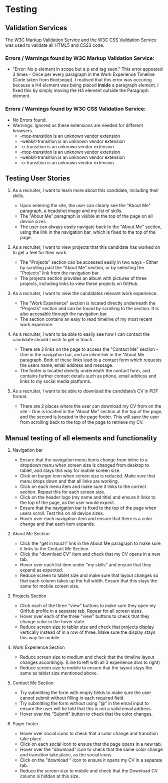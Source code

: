 # Testing
## Validation Services
The [W3C Markup Validation Service](https://validator.w3.org/) and the [W3C CSS Validation Service](https://jigsaw.w3.org/css-validator/) was used to validate all HTML5 and CSS3 code.

### Errors / Warnings found by W3C Markup Validation Service:
- "Error: No p element in scope but a p end tag seen." This error appeared 3 times - 
Once per every paragraph in the Work Experience Timeline (Code taken from Bootsnipp).
I realised that this error was occuring because a H4 element was being placed **inside** a paragraph element. I fixed this by simply moving the H4 element outside the Paragraph element.

### Errors / Warnings found by W3C CSS Validation Service:
- No Errors found.
- Warnings: Ignored as these extensions are needed for different browsers.
    - -moz-transition is an unknown vendor extension
	- -webkit-transition is an unknown vendor extension
	- -o-transition is an unknown vendor extension
	- -moz-transition is an unknown vendor extension
    - -webkit-transition is an unknown vendor extension
	- -o-transition is an unknown vendor extension
        
## Testing User Stories 

1. As a recruiter, I want to learn more about this candidate, 
including their skills.
    * Upon entering the site, the user can clearly see the "About Me" paragraph, a headshot image and my list of skills.
    * The "About Me" paragraph is visible at the top of the page on all device sizes.
    * The user can always easily navigate back to the "About Me" section, using the link in the navigation bar, which is fixed to the top of the page.

2. As a recruiter, I want to view projects that this candidate 
has worked on to get a feel for their work.
    * The "Projects" section can be accessed easily in two ways - Either by scrolling past the "About Me" section,
    or by selecting the "Projects" link from the navigation bar.
    * The projects section provides an album with pictures of three projects, including links to view these projects on GitHub.

3. As a recruiter, I want to view the candidates relevant work 
experience.
    * The "Work Experience" section is located directly underneath the "Projects" section and can be found by scrolling to the section. It is 
    also accesable through the navigation bar.
    * The section contains an easy to read timeline of my most recent work experince.

4. As a recruiter, I want to be able to easily see how I can contact 
the candidate should I wish to get in touch.
    * There are 2 links on the page to access the "Contact Me" section - One in the navigation bar, and an inline link in the "About Me paragraph. Both of these links lead to 
    a contact form which requests the users name, email address and message.
    * The footer is located directly underneath the contact form, and contains further contact details such as phone, email address and links to my social media platforms.

5. As a recruiter, I want to be able to download the candidate’s CV in PDF format.
    * There are 2 places where the user can download my CV from on the site - One is located in the "About Me" section at the top of the page, and the second is located in the page footer.
    This will save the user from scrolling back to the top of the page to retrieve my CV.

## Manual testing of all elements and functionality 

1. Navigation bar
    * Ensure that the navigation menu items change from inline to a dropdown menu when screen size is changed from desktop to tablet, and stays this way for mobile screen size.
    * Click on burger icon when screen size is reduced. Make sure that menu drops down and that all links are working.
    * Click on each menu item and make sure it links to the correct section. Repeat this for each screen size.
    * Click on the header logo (my name and title) and ensure it links to the top of the page, as the user would expect.
    * Ensure that the navigation bar is fixed to the top of the page when users scroll. Test this on all device sizes.
    * Hover over each navigation item and ensure that there is a color change and that each item expands.

2. About Me Section
    * Click the "get in touch" link in the About Me paragraph to make sure it links to the Contact Me Section.
    * Click the "download CV" item and check that my CV opens in a new tab.
    * Hover over each list item under "my skills" and ensure that they expand as expected.
    * Reduce screen to tablet size and make sure that layout changes so that each column takes up the full width. Ensure that this stays the same for mobile screen size.

3. Projects Section 
    * Click each of the three "view" buttons to make sure they open my GitHub profile in a separate tab. Repear for all screen sizes.
    * Hover over each of the three "view" buttons to check that they change color in the hover state.
    * Reduce screen size to tablet size and check that projects display vertically instead of in a row of three. Make sure the display stays this way for mobile.

4. Work Experience Section  
    * Reduce screen size to medium and check that the timeline layout changes accordingly. (Line to left with all 3 experience divs to right)
    * Reduce screen size to mobile to ensure that the layout stays the same as tablet size mentioned above.

5. Contact Me Section
    * Try submitting the form with empty fields to make sure the user cannot submit without filling in each required field.
    * Try submitting the form without using "@" in the email input to ensure the user will be told that this is not a valid email address.
    * Hover over the "Submit" button to check that the color changes.

6. Pager footer 
    * Hover over social icons to check that a color change and transition take place.
    * Click on each social icon to ensure that the page opens in a new tab.
    * Hover over the "download" icon to check that the same color change and transition take place, as the social icons.
    * Click on the "download " icon to ensure it opens my CV in a separate tab.
    * Reduce the screen size to mobile and check that the Download CV column is hidden at this size.
    
